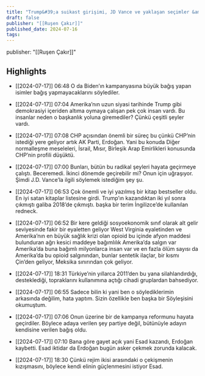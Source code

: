 ```yaml
---
title: "Trump&#39;a suikast girişimi, JD Vance ve yaklaşan seçimler &amp; Esad Erdoğan ile barışmak istiyor mu?"
draft: false
publisher: "[[Ruşen Çakır]]"
published_date: 2024-07-16
tags:
---
```

publisher: "[[Ruşen Çakır]]"


## Highlights
* [[2024-07-17]] 06:48  O da Biden’ın kampanyasına büyük bağış yapan isimler bağış yapmayacaklarını söylediler.

* [[2024-07-17]] 07:04  Amerika’nın uzun siyasi tarihinde Trump gibi demokrasiyi içeriden altıma oymaya çalışan pek çok insan vardı. Bu insanlar neden o başkanlık yoluna giremediler? Çünkü çeşitli şeyler vardı.

* [[2024-07-17]] 07:08  CHP açısından önemli bir süreç bu çünkü CHP’nin istediği yere geliyor artık AK Parti, Erdoğan. Yani bu konuda Diğer normalleşme meseleleri, İsrail, Mısır, Birleşik Arap Emirlikleri konusunda CHP’nin profili düşüktü.

* [[2024-07-17]] 07:00  Bunları, bütün bu radikal şeyleri hayata geçirmeye çalıştı. Beceremedi. İkinci dönemde geçirebilir mi? Onun için uğraşıyor. Şimdi J.D. Vance’la ilgili söylemek istediğim şey şu.

* [[2024-07-17]] 06:53  Çok önemli ve iyi yazılmış bir kitap bestseller oldu. En iyi satan kitaplar listesine girdi. Trump’ın kazandıktan iki yıl sonra çıkmıştı galiba 2018’de çıkmıştı. başka bir terim İngilizce’de kullanılan redneck.

* [[2024-07-17]] 06:52  Bir kere geldiği sosyoekonomik sınıf olarak alt gelir seviyesinde fakir bir eyaletten geliyor West Virginia eyaletinden ve Amerika’nın en büyük sağlık krizi olan opioid bu içinde afyon maddesi bulunduran ağrı kesici maddeye bağımlılık Amerika’da salgın var Amerika’da buna bağımlı milyonlarca insan var ve en fazla ölüm sayısı da Amerika’da bu opioid salgınından, bunlar sentetik ilaçlar, bir kısmı Çin’den geliyor, Meksika sınırından çok geliyor.

* [[2024-07-17]] 18:31  Türkiye’nin yıllarca 2011’den bu yana silahlandırdığı, desteklediği, topraklarını kullanımına açtığı cihadi gruplardan bahsediyor.

* [[2024-07-17]] 06:55  Sadece bilin ki yani ben o söylediklerimin arkasında değilim, hata yaptım. Sizin özellikle ben başka bir Söyleşisini okumuştum.

* [[2024-07-17]] 07:06  Onun üzerine bir de kampanya reformunu hayata geçirdiler. Böylece adaya verilen şey partiye değil, bütünüyle adayın kendisine verilen bağış oldu.

* [[2024-07-17]] 07:10  Bana göre gayet açık yani Esad kazandı, Erdoğan kaybetti. Esad iktidar da Erdoğan bugün asker çekmek zorunda kalacak.

* [[2024-07-17]] 18:30  Çünkü rejim ikisi arasındaki o çekişmenin kızışmasını, böylece kendi elinin güçlenmesini istiyor Esad.

